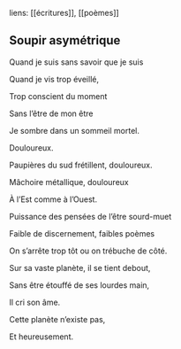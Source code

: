 liens: [[écritures]], [[poèmes]]


## Soupir asymétrique


Quand je suis sans savoir que je suis

Quand je vis trop éveillé, 

Trop conscient du moment 

Sans l’être de mon être 

Je sombre dans un sommeil mortel.



Douloureux.

Paupières du sud frétillent, douloureux.

Mâchoire métallique, douloureux

À l’Est comme à l’Ouest.

  

Puissance des pensées de l’être sourd-muet 

Faible de discernement, faibles poèmes

On s’arrête trop tôt ou on trébuche de côté.

Sur sa vaste planète, il se tient debout,

Sans être étouffé de ses lourdes main,

Il cri son âme.

Cette planète n’existe pas,


Et heureusement.